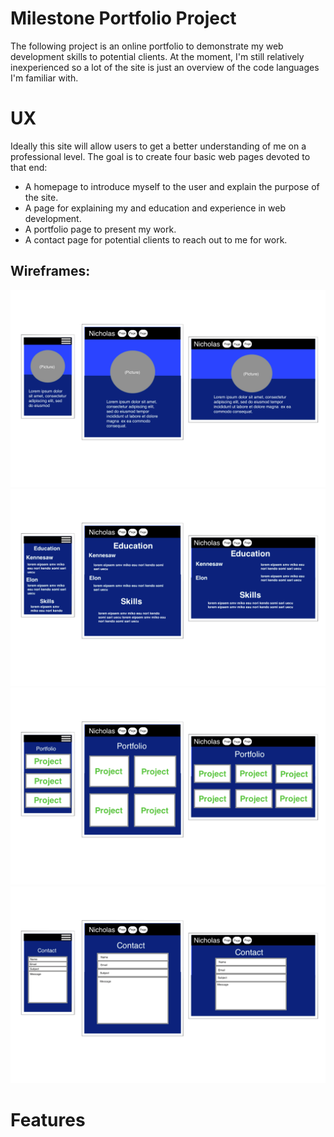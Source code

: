 # Milestone Portfolio Project

The following project is an online portfolio to demonstrate my web development skills to potential clients. At the moment, I'm still relatively inexperienced so a lot of the site is just an overview of the code languages I'm familiar with. 

# UX

Ideally this site will allow users to get a better understanding of me on a professional level. The goal is to create four basic web pages devoted to that end:
- A homepage to introduce myself to the user and explain the purpose of the site.
- A page for explaining my and education and experience in web development.
- A portfolio page to present my work.
- A contact page for potential clients to reach out to me for work.

## Wireframes:

<img src="assets/images/homepage-wireframe.png">
<img src="assets/images/experience-wireframe.png">
<img src="assets/images/portfolio-wireframe.png">
<img src="assets/images/contact-wireframe.png">


# Features
